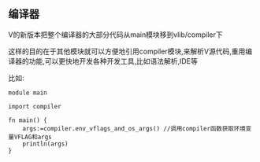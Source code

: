 ## 编译器

V的新版本把整个编译器的大部分代码从main模块移到vlib/compiler下

这样的目的在于其他模块就可以方便地引用compiler模块,来解析V源代码,重用编译器的功能,可以更快地开发各种开发工具,比如语法解析,IDE等

比如:

```
module main

import compiler

fn main() {
    args:=compiler.env_vflags_and_os_args() //调用compiler函数获取环境变量VFLAG和args
    println(args)
}
```



